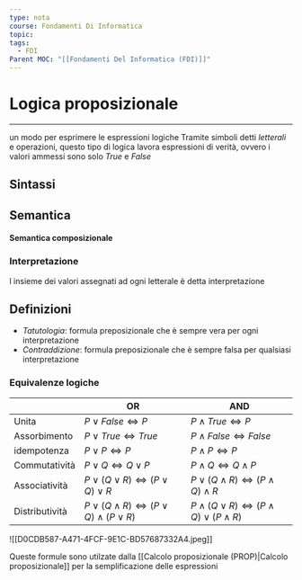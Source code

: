 ```yaml
---
type: nota
course: Fondamenti Di Informatica
topic: 
tags:
  - FDI
Parent MOC: "[[Fondamenti Del Informatica (FDI)]]"
---
```

# Logica proposizionale
---
un modo per esprimere le espressioni logiche Tramite simboli detti _letterali_ e operazioni, questo tipo di logica lavora espressioni di verità, ovvero i valori ammessi sono solo _True_ e _False_

## Sintassi


## Semantica

#### Semantica composizionale

### Interpretazione
l insieme dei valori assegnati ad ogni letterale è detta interpretazione 


## Definizioni
- _Tatutologia_: formula preposizionale che è sempre vera per ogni interpretazione
- _Contraddizione_:  formula preposizionale che è sempre falsa per qualsiasi interpretazione

### Equivalenze logiche 
|                      | OR                      | AND              |
| -------------- | -----------------  | -------------- |
| Unita            | $P \lor False \iff P$| $P \land True \iff P$|
| Assorbimento  | $P \lor True \iff True$|$P \land False \iff False$|
| idempotenza    | $P \lor P\iff P$  | $P \land P\iff P$   |
| Commutatività  | $P \lor Q \iff Q \lor P$| $P \land Q \iff Q \land P$  |
| Associatività   | $P \lor (Q \lor R) \iff (P \lor Q) \lor R$           | $P \lor (Q \land R) \iff (P \land Q) \land R$ |
| Distributività | $P \lor (Q \land R) \iff (P \lor Q) \land (P \lor R)$ | $P \land (Q \lor R) \iff (P \land Q) \lor (P \land R)$|


![[D0CDB587-A471-4FCF-9E1C-BD57687332A4.jpeg]]

Queste formule sono utilzate dalla [[Calcolo proposizionale (PROP)|Calcolo proposizionale]] per la semplificazione delle espressioni